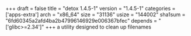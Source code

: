 +++
draft = false
title = "detox 1.4.5-1"
version = "1.4.5-1"
categories = ['apps-extra']
arch = "x86_64"
size = "31136"
usize = "144002"
sha1sum = "6fd60345a2afd4ba2b47996146929e006367bfec"
depends = "['glibc>=2.34']"
+++
a utility designed to clean up filenames